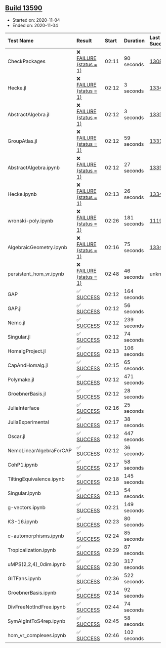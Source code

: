 ## [Build 13590](https://oscarci.mathematik.uni-kl.de/job/oscar/13590/)

* Started on: 2020-11-04
* Ended on: 2020-11-04

| Test Name    | Result | Start | Duration | Last Success | First Failure |
|:-------------|:-------|:------|:---------|:-------------|:--------------|
| CheckPackages | ❌ [FAILURE (status = 1)](https://oscarci.mathematik.uni-kl.de/job/oscar/13590/artifact/logs/build-13590/CheckPackages.log) | 02:11 | 90 seconds | [13085](https://oscarci.mathematik.uni-kl.de/job/oscar/13085/) | [13086](https://oscarci.mathematik.uni-kl.de/job/oscar/13086/) |
| Hecke.jl | ❌ [FAILURE (status = 1)](https://oscarci.mathematik.uni-kl.de/job/oscar/13590/artifact/logs/build-13590/Hecke.jl.log) | 02:12 | 3 seconds | [13341](https://oscarci.mathematik.uni-kl.de/job/oscar/13341/) | [13342](https://oscarci.mathematik.uni-kl.de/job/oscar/13342/) |
| AbstractAlgebra.jl | ❌ [FAILURE (status = 1)](https://oscarci.mathematik.uni-kl.de/job/oscar/13590/artifact/logs/build-13590/AbstractAlgebra.jl.log) | 02:12 | 3 seconds | [13355](https://oscarci.mathematik.uni-kl.de/job/oscar/13355/) | [13356](https://oscarci.mathematik.uni-kl.de/job/oscar/13356/) |
| GroupAtlas.jl | ❌ [FAILURE (status = 1)](https://oscarci.mathematik.uni-kl.de/job/oscar/13590/artifact/logs/build-13590/GroupAtlas.jl.log) | 02:12 | 59 seconds | [13311](https://oscarci.mathematik.uni-kl.de/job/oscar/13311/) | [13312](https://oscarci.mathematik.uni-kl.de/job/oscar/13312/) |
| AbstractAlgebra.ipynb | ❌ [FAILURE (status = 1)](https://oscarci.mathematik.uni-kl.de/job/oscar/13590/artifact/logs/build-13590/AbstractAlgebra.ipynb.log) | 02:12 | 27 seconds | [13355](https://oscarci.mathematik.uni-kl.de/job/oscar/13355/) | [13356](https://oscarci.mathematik.uni-kl.de/job/oscar/13356/) |
| Hecke.ipynb | ❌ [FAILURE (status = 1)](https://oscarci.mathematik.uni-kl.de/job/oscar/13590/artifact/logs/build-13590/Hecke.ipynb.log) | 02:13 | 26 seconds | [13341](https://oscarci.mathematik.uni-kl.de/job/oscar/13341/) | [13342](https://oscarci.mathematik.uni-kl.de/job/oscar/13342/) |
| wronski-poly.ipynb | ❌ [FAILURE (status = 1)](https://oscarci.mathematik.uni-kl.de/job/oscar/13590/artifact/logs/build-13590/wronski-poly.ipynb.log) | 02:26 | 181 seconds | [11192](https://oscarci.mathematik.uni-kl.de/job/oscar/11192/) | [11193](https://oscarci.mathematik.uni-kl.de/job/oscar/11193/) |
| AlgebraicGeometry.ipynb | ❌ [FAILURE (status = 1)](https://oscarci.mathematik.uni-kl.de/job/oscar/13590/artifact/logs/build-13590/AlgebraicGeometry.ipynb.log) | 02:16 | 75 seconds | [13341](https://oscarci.mathematik.uni-kl.de/job/oscar/13341/) | [13342](https://oscarci.mathematik.uni-kl.de/job/oscar/13342/) |
| persistent_hom_vr.ipynb | ❌ [FAILURE (status = 1)](https://oscarci.mathematik.uni-kl.de/job/oscar/13590/artifact/logs/build-13590/persistent_hom_vr.ipynb.log) | 02:48 | 46 seconds | unknown | unknown |
| GAP | ✅ [SUCCESS](https://oscarci.mathematik.uni-kl.de/job/oscar/13590/artifact/logs/build-13590/GAP.log) | 02:12 | 164 seconds |  |  |
| GAP.jl | ✅ [SUCCESS](https://oscarci.mathematik.uni-kl.de/job/oscar/13590/artifact/logs/build-13590/GAP.jl.log) | 02:12 | 56 seconds |  |  |
| Nemo.jl | ✅ [SUCCESS](https://oscarci.mathematik.uni-kl.de/job/oscar/13590/artifact/logs/build-13590/Nemo.jl.log) | 02:12 | 239 seconds |  |  |
| Singular.jl | ✅ [SUCCESS](https://oscarci.mathematik.uni-kl.de/job/oscar/13590/artifact/logs/build-13590/Singular.jl.log) | 02:12 | 74 seconds |  |  |
| HomalgProject.jl | ✅ [SUCCESS](https://oscarci.mathematik.uni-kl.de/job/oscar/13590/artifact/logs/build-13590/HomalgProject.jl.log) | 02:13 | 106 seconds |  |  |
| CapAndHomalg.jl | ✅ [SUCCESS](https://oscarci.mathematik.uni-kl.de/job/oscar/13590/artifact/logs/build-13590/CapAndHomalg.jl.log) | 02:15 | 65 seconds |  |  |
| Polymake.jl | ✅ [SUCCESS](https://oscarci.mathematik.uni-kl.de/job/oscar/13590/artifact/logs/build-13590/Polymake.jl.log) | 02:12 | 471 seconds |  |  |
| GroebnerBasis.jl | ✅ [SUCCESS](https://oscarci.mathematik.uni-kl.de/job/oscar/13590/artifact/logs/build-13590/GroebnerBasis.jl.log) | 02:12 | 28 seconds |  |  |
| JuliaInterface | ✅ [SUCCESS](https://oscarci.mathematik.uni-kl.de/job/oscar/13590/artifact/logs/build-13590/JuliaInterface.log) | 02:16 | 25 seconds |  |  |
| JuliaExperimental | ✅ [SUCCESS](https://oscarci.mathematik.uni-kl.de/job/oscar/13590/artifact/logs/build-13590/JuliaExperimental.log) | 02:17 | 38 seconds |  |  |
| Oscar.jl | ✅ [SUCCESS](https://oscarci.mathematik.uni-kl.de/job/oscar/13590/artifact/logs/build-13590/Oscar.jl.log) | 02:12 | 447 seconds |  |  |
| NemoLinearAlgebraForCAP | ✅ [SUCCESS](https://oscarci.mathematik.uni-kl.de/job/oscar/13590/artifact/logs/build-13590/NemoLinearAlgebraForCAP.log) | 02:12 | 36 seconds |  |  |
| CohP1.ipynb | ✅ [SUCCESS](https://oscarci.mathematik.uni-kl.de/job/oscar/13590/artifact/logs/build-13590/CohP1.ipynb.log) | 02:17 | 58 seconds |  |  |
| TiltingEquivalence.ipynb | ✅ [SUCCESS](https://oscarci.mathematik.uni-kl.de/job/oscar/13590/artifact/logs/build-13590/TiltingEquivalence.ipynb.log) | 02:18 | 145 seconds |  |  |
| Singular.ipynb | ✅ [SUCCESS](https://oscarci.mathematik.uni-kl.de/job/oscar/13590/artifact/logs/build-13590/Singular.ipynb.log) | 02:13 | 54 seconds |  |  |
| g-vectors.ipynb | ✅ [SUCCESS](https://oscarci.mathematik.uni-kl.de/job/oscar/13590/artifact/logs/build-13590/g-vectors.ipynb.log) | 02:21 | 149 seconds |  |  |
| K3-16.ipynb | ✅ [SUCCESS](https://oscarci.mathematik.uni-kl.de/job/oscar/13590/artifact/logs/build-13590/K3-16.ipynb.log) | 02:23 | 80 seconds |  |  |
| c-automorphisms.ipynb | ✅ [SUCCESS](https://oscarci.mathematik.uni-kl.de/job/oscar/13590/artifact/logs/build-13590/c-automorphisms.ipynb.log) | 02:24 | 85 seconds |  |  |
| Tropicalization.ipynb | ✅ [SUCCESS](https://oscarci.mathematik.uni-kl.de/job/oscar/13590/artifact/logs/build-13590/Tropicalization.ipynb.log) | 02:29 | 87 seconds |  |  |
| uMPS(2,2,4)_0dim.ipynb | ✅ [SUCCESS](https://oscarci.mathematik.uni-kl.de/job/oscar/13590/artifact/logs/build-13590/uMPS-2-2-4-_0dim.ipynb.log) | 02:30 | 317 seconds |  |  |
| GITFans.ipynb | ✅ [SUCCESS](https://oscarci.mathematik.uni-kl.de/job/oscar/13590/artifact/logs/build-13590/GITFans.ipynb.log) | 02:36 | 522 seconds |  |  |
| GroebnerBasis.ipynb | ✅ [SUCCESS](https://oscarci.mathematik.uni-kl.de/job/oscar/13590/artifact/logs/build-13590/GroebnerBasis.ipynb.log) | 02:14 | 92 seconds |  |  |
| DivFreeNotIndFree.ipynb | ✅ [SUCCESS](https://oscarci.mathematik.uni-kl.de/job/oscar/13590/artifact/logs/build-13590/DivFreeNotIndFree.ipynb.log) | 02:44 | 74 seconds |  |  |
| SymAlgIntToS4rep.ipynb | ✅ [SUCCESS](https://oscarci.mathematik.uni-kl.de/job/oscar/13590/artifact/logs/build-13590/SymAlgIntToS4rep.ipynb.log) | 02:45 | 58 seconds |  |  |
| hom_vr_complexes.ipynb | ✅ [SUCCESS](https://oscarci.mathematik.uni-kl.de/job/oscar/13590/artifact/logs/build-13590/hom_vr_complexes.ipynb.log) | 02:46 | 102 seconds |  |  |
